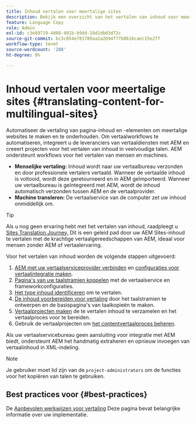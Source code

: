 ```yaml
---
title: Inhoud vertalen voor meertalige sites
description: Bekijk een overzicht van het vertalen van inhoud voor meertalige sites.
feature: Language Copy
role: Admin
exl-id: c3e89719-4d08-401b-b9dd-19d1db03d72c
source-git-commit: bc3c054e781789aa2a2b94f77b0616caec15e2ff
workflow-type: tm+mt
source-wordcount: '288'
ht-degree: 0%

---
```


# Inhoud vertalen voor meertalige sites {#translating-content-for-multilingual-sites}

Automatiseer de vertaling van pagina-inhoud en -elementen om meertalige websites te maken en te onderhouden. Om vertaalworkflows te automatiseren, integreert u de leveranciers van vertaaldiensten met AEM en creeert projecten voor het vertalen van inhoud in veelvoudige talen. AEM ondersteunt workflows voor het vertalen van mensen en machines.

* **Menselijke vertaling:** Inhoud wordt naar uw vertaalbureau verzonden en door professionele vertalers vertaald. Wanneer de vertaalde inhoud is voltooid, wordt deze geretourneerd en in AEM geïmporteerd. Wanneer uw vertaalbureau is geïntegreerd met AEM, wordt de inhoud automatisch verzonden tussen AEM en de vertaalprovider.
* **Machine transleren:** De vertaalservice van de computer zet uw inhoud onmiddellijk om.

>[!TIP]
>
>Als u nog geen ervaring hebt met het vertalen van inhoud, raadpleegt u [Sites Translation Journey,](/help/journey-sites/translation/overview.md) Dit is een geleid pad door uw AEM Sites-inhoud te vertalen met de krachtige vertaalgereedschappen van AEM, ideaal voor mensen zonder AEM of vertaalervaring.

Voor het vertalen van inhoud worden de volgende stappen uitgevoerd:

1. [AEM met uw vertaalserviceprovider verbinden](integration-framework.md#connecting-to-a-translation-service-provider) en [configuraties voor vertaalintegratie maken](integration-framework.md).
1. [Pagina&#39;s van uw taalstramien koppelen](integration-framework.md#configuring-pages-for-translation) met de vertaalservice en frameworkconfiguraties.
1. [Het type inhoud identificeren](rules.md) om te vertalen.
1. [De inhoud voorbereiden voor vertaling](preparation.md) door het taalstramien te ontwerpen en de basispagina&#39;s van taalkopieën te maken.
1. [Vertaalprojecten maken](managing-projects.md) de te vertalen inhoud te verzamelen en het vertaalproces voor te bereiden.
1. Gebruik de vertaalprojecten om [het contentvertaalproces beheren](managing-projects.md).

Als uw vertaalservicebureau geen aansluiting voor integratie met AEM biedt, ondersteunt AEM het handmatig extraheren en opnieuw invoegen van vertaalinhoud in XML-indeling.

>[!NOTE]
>
>Je gebruiker moet lid zijn van de `project-administrators` om de functies voor het kopiëren van talen te gebruiken.

## Best practices voor {#best-practices}

De [Aanbevolen werkwijzen voor vertaling](best-practices.md) Deze pagina bevat belangrijke informatie over uw implementatie.
